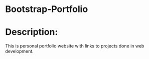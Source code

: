 # Bootstrap-Portfolio

# Description:

This is personal portfolio website with links to projects done in web development.
